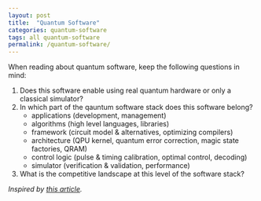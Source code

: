 ```yaml
---
layout: post
title:  "Quantum Software"
categories: quantum-software
tags: all quantum-software
permalink: /quantum-software/
---
```

When reading about quantum software, keep the following questions in mind:

1. Does this software enable using real quantum hardware or only a classical simulator?
2. In which part of the qauntum software stack does this software belong?
    - applications (development, management)
    - algorithms (high level languages, libraries)
    - framework (circuit model & alternatives, optimizing compilers)
    - architecture (QPU kernel, quantum error correction, magic state factories, QRAM) 
    - control logic (pulse & timing calibration, optimal control, decoding)
    - simulator (verification & validation, performance)
3. What is the competitive landscape at this level of the software stack?


*Inspired by [this article](https://www.factbasedinsight.com/quantum-software-outlook-2022/#zp-ID-250105-2488567-TBIA5MBA).* 
